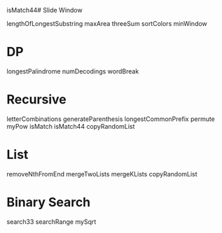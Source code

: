 isMatch44# Slide Window

lengthOfLongestSubstring
maxArea
threeSum
sortColors
minWindow

# DP

longestPalindrome
numDecodings
wordBreak

# Recursive

letterCombinations
generateParenthesis
longestCommonPrefix
permute
myPow
isMatch
isMatch44
copyRandomList

# List

removeNthFromEnd
mergeTwoLists
mergeKLists
copyRandomList

# Binary Search

search33
searchRange
mySqrt